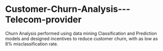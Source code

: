 # Customer-Churn-Analysis---Telecom-provider
Churn Analysis performed using data mining Classification and Prediction models and designed incentives to reduce customer churn, with as low as 8% misclassification rate.
